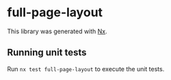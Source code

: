 # full-page-layout

This library was generated with [Nx](https://nx.dev).

## Running unit tests

Run `nx test full-page-layout` to execute the unit tests.
